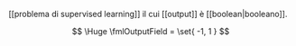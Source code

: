 [[problema di supervised learning]] il cui [[output]] è [[boolean|booleano]].

$$
\Huge
\fmlOutputField = \set{ -1, 1 }
$$
